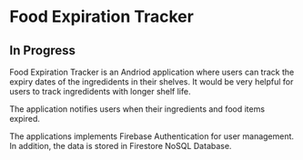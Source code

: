 # Food Expiration Tracker

## In Progress

Food Expiration Tracker is an Andriod application where users can track the expiry dates of the ingredidents in their shelves. It would be very helpful for users to track ingredidents with longer shelf life. 

The application notifies users when their ingredients and food items expired. 

The applications implements Firebase Authentication for user management. In addition, the data is stored in Firestore NoSQL Database. 

